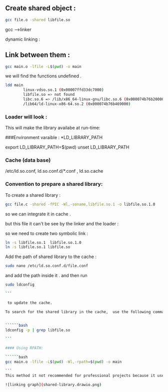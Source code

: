 ## Create shared object :
```bash
gcc file.o -shared libfile.so

```
gcc -->linker 

dynamic linking :

## Link between them :
```bash
gcc main.o -lfile -L$(pwd) -o main

```

we will find the functions undefined .

```bash
ldd main
        linux-vdso.so.1 (0x00007ffd33dc7000)
        libfile.so => not found
        libc.so.6 => /lib/x86_64-linux-gnu/libc.so.6 (0x000074b76b200000)
        /lib64/ld-linux-x86-64.so.2 (0x000074b76b469000)

```

### Loader will look :
This will make the library availabe at run-time:

###Environment varaible :
*LD_LIBRARY_PATH

export LD_LIBRARY_PATH=$(pwd)
unset LD_LIBRARY_PATH
 
### Cache (data base)
/etc/ld.so.conf, ld.so.conf.d/*.conf , ld.so.cache 

### Convention to prepare a shared library:

To create a shared library :

```bash
gcc file.c -shared -fPIC -Wl,-soname,libfile.so.1 -o libfile.so.1.0

```


so we can integrate it in cache .

but this file it can't be see by the linker and the loader :

so we need to create two symbolic link :

```bash
ln -s libfile.so.1  libfile.so.1.0
ln -s libfile.so.1 libfile.so

```

Add the path of shared library to the cache :


```bash
sudo nano /etc/ld.so.conf.d/file.conf

```

and add the path inside it .
and then run
``````bash
sudo ldconfig

```

 to update the cache.

To search for the shared library in the cache,  use the following command :


``````bash
ldconfig -p | grep libfile.so

```

#### Using RPATH:

``````bash
gcc main.o -lfile -L$(pwd) -Wl,-rpath=$(pwd) -o main

```
This method it not recommended for professional projects because it uses a  (RUNPATH=) local path

![linking graph](shared-library.drawio.png)
